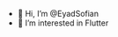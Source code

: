 - 👋 Hi, I’m @EyadSofian
- 👀 I’m interested in Flutter


<!---
EyadSofian/EyadSofian is a ✨ special ✨ repository because its `README.md` (this file) appears on your GitHub profile.
You can click the Preview link to take a look at your changes.
--->
